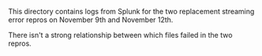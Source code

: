 This directory contains logs from Splunk for the two replacement streaming
error repros on November 9th and November 12th.

There isn't a strong relationship between which files failed in the two repros.
